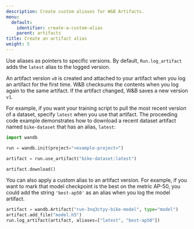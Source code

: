```yaml
---
description: Create custom aliases for W&B Artifacts.
menu:
  default:
    identifier: create-a-custom-alias
    parent: artifacts
title: Create an artifact alias
weight: 5
---
```


Use aliases as pointers to specific versions. By default, `Run.log_artifact` adds the `latest` alias to the logged version.

An artifact version `v0` is created and attached to your artifact when you log an artifact for the first time. W&B checksums the contents when you log again to the same artifact. If the artifact changed, W&B saves a new version `v1`.

For example, if you want your training script to pull the most recent version of a dataset, specify `latest` when you use that artifact. The proceeding code example demonstrates how to download a recent dataset artifact named `bike-dataset` that has an alias, `latest`:

```python
import wandb

run = wandb.init(project="<example-project>")

artifact = run.use_artifact("bike-dataset:latest")

artifact.download()
```

You can also apply a custom alias to an artifact version. For example, if you want to mark that model checkpoint is the best on the metric AP-50, you could add the string `'best-ap50'` as an alias when you log the model artifact.

```python
artifact = wandb.Artifact("run-3nq3ctyy-bike-model", type="model")
artifact.add_file("model.h5")
run.log_artifact(artifact, aliases=["latest", "best-ap50"])
```